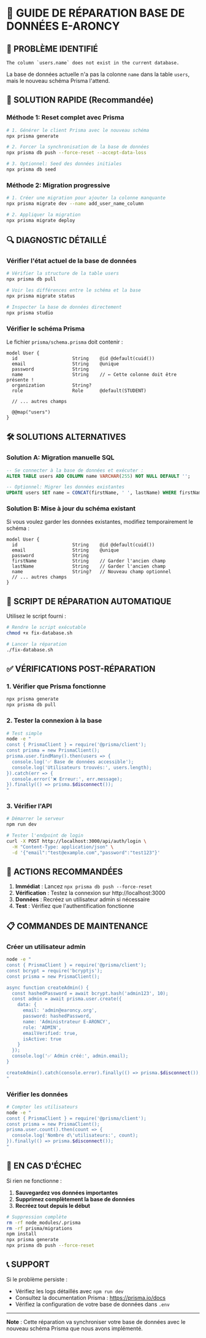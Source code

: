 # 🔧 GUIDE DE RÉPARATION BASE DE DONNÉES E-ARONCY

## 🚨 PROBLÈME IDENTIFIÉ
```
The column `users.name` does not exist in the current database.
```

La base de données actuelle n'a pas la colonne `name` dans la table `users`, mais le nouveau schéma Prisma l'attend.

## 🚀 SOLUTION RAPIDE (Recommandée)

### Méthode 1: Reset complet avec Prisma
```bash
# 1. Générer le client Prisma avec le nouveau schéma
npx prisma generate

# 2. Forcer la synchronisation de la base de données
npx prisma db push --force-reset --accept-data-loss

# 3. Optionnel: Seed des données initiales
npx prisma db seed
```

### Méthode 2: Migration progressive
```bash
# 1. Créer une migration pour ajouter la colonne manquante
npx prisma migrate dev --name add_user_name_column

# 2. Appliquer la migration
npx prisma migrate deploy
```

## 🔍 DIAGNOSTIC DÉTAILLÉ

### Vérifier l'état actuel de la base de données
```bash
# Vérifier la structure de la table users
npx prisma db pull

# Voir les différences entre le schéma et la base
npx prisma migrate status

# Inspecter la base de données directement
npx prisma studio
```

### Vérifier le schéma Prisma
Le fichier `prisma/schema.prisma` doit contenir :
```prisma
model User {
  id                    String    @id @default(cuid())
  email                 String    @unique
  password              String
  name                  String    // ← Cette colonne doit être présente !
  organization          String?
  role                  Role      @default(STUDENT)
  
  // ... autres champs
  
  @@map("users")
}
```

## 🛠️ SOLUTIONS ALTERNATIVES

### Solution A: Migration manuelle SQL
```sql
-- Se connecter à la base de données et exécuter :
ALTER TABLE users ADD COLUMN name VARCHAR(255) NOT NULL DEFAULT '';

-- Optionnel: Migrer les données existantes
UPDATE users SET name = CONCAT(firstName, ' ', lastName) WHERE firstName IS NOT NULL;
```

### Solution B: Mise à jour du schéma existant
Si vous voulez garder les données existantes, modifiez temporairement le schéma :
```prisma
model User {
  id                    String    @id @default(cuid())
  email                 String    @unique
  password              String
  firstName             String    // Garder l'ancien champ
  lastName              String    // Garder l'ancien champ
  name                  String?   // Nouveau champ optionnel
  // ... autres champs
}
```

## 🔧 SCRIPT DE RÉPARATION AUTOMATIQUE

Utilisez le script fourni :
```bash
# Rendre le script exécutable
chmod +x fix-database.sh

# Lancer la réparation
./fix-database.sh
```

## ✅ VÉRIFICATIONS POST-RÉPARATION

### 1. Vérifier que Prisma fonctionne
```bash
npx prisma generate
npx prisma db pull
```

### 2. Tester la connexion à la base
```bash
# Test simple
node -e "
const { PrismaClient } = require('@prisma/client');
const prisma = new PrismaClient();
prisma.user.findMany().then(users => {
  console.log('✅ Base de données accessible');
  console.log('Utilisateurs trouvés:', users.length);
}).catch(err => {
  console.error('❌ Erreur:', err.message);
}).finally(() => prisma.$disconnect());
"
```

### 3. Vérifier l'API
```bash
# Démarrer le serveur
npm run dev

# Tester l'endpoint de login
curl -X POST http://localhost:3000/api/auth/login \
  -H "Content-Type: application/json" \
  -d '{"email":"test@example.com","password":"test123"}'
```

## 🎯 ACTIONS RECOMMANDÉES

1. **Immédiat** : Lancez `npx prisma db push --force-reset`
2. **Vérification** : Testez la connexion sur http://localhost:3000
3. **Données** : Recréez un utilisateur admin si nécessaire
4. **Test** : Vérifiez que l'authentification fonctionne

## 📋 COMMANDES DE MAINTENANCE

### Créer un utilisateur admin
```bash
node -e "
const { PrismaClient } = require('@prisma/client');
const bcrypt = require('bcryptjs');
const prisma = new PrismaClient();

async function createAdmin() {
  const hashedPassword = await bcrypt.hash('admin123', 10);
  const admin = await prisma.user.create({
    data: {
      email: 'admin@earoncy.org',
      password: hashedPassword,
      name: 'Administrateur E-ARONCY',
      role: 'ADMIN',
      emailVerified: true,
      isActive: true
    }
  });
  console.log('✅ Admin créé:', admin.email);
}

createAdmin().catch(console.error).finally(() => prisma.$disconnect());
"
```

### Vérifier les données
```bash
# Compter les utilisateurs
node -e "
const { PrismaClient } = require('@prisma/client');
const prisma = new PrismaClient();
prisma.user.count().then(count => {
  console.log('Nombre d\'utilisateurs:', count);
}).finally(() => prisma.$disconnect());
"
```

## 🚨 EN CAS D'ÉCHEC

Si rien ne fonctionne :

1. **Sauvegardez vos données importantes**
2. **Supprimez complètement la base de données**
3. **Recréez tout depuis le début**

```bash
# Suppression complète
rm -rf node_modules/.prisma
rm -rf prisma/migrations
npm install
npx prisma generate
npx prisma db push --force-reset
```

## 📞 SUPPORT

Si le problème persiste :
- Vérifiez les logs détaillés avec `npm run dev`
- Consultez la documentation Prisma : https://prisma.io/docs
- Vérifiez la configuration de votre base de données dans `.env`

---

**Note** : Cette réparation va synchroniser votre base de données avec le nouveau schéma Prisma que nous avons implémenté.
